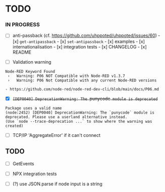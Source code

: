# TODO

### IN PROGRESS

- [ ] anti-passback (cf. https://github.com/uhppoted/uhppoted/issues/60)
      - [x] `get-antipassback`
      - [x] `set-antipassback`
      - [x] examples
      - [x] internationalisation
      - [x] integration tests
      - [x] CHANGELOG
      - [x] README

- [ ] Validation warning
```
Node-RED Keyword Found
 ›   Warning: P06 NOT Compatible with Node-RED v1.3.7
 ›   Warning: P06 Not Compatible with any current Node-RED versions
```
    - https://github.com/node-red/node-red-dev-cli/blob/main/docs/P06.md

- [x] ~~`[DEP0040] DeprecationWarning: The `punycode` module is deprecated`~~
```
Package uses a valid name
(node:2452) [DEP0040] DeprecationWarning: The `punycode` module is deprecated. Please use a userland alternative instead.
(Use `node --trace-deprecation ...` to show where the warning was created)
```

- [ ] TCP/IP 'AggregateError' if it can't connect

## TODO

- [ ] GetEvents
- [ ] NPX integration tests
- [ ] (?) use JSON.parse if node input is a string

